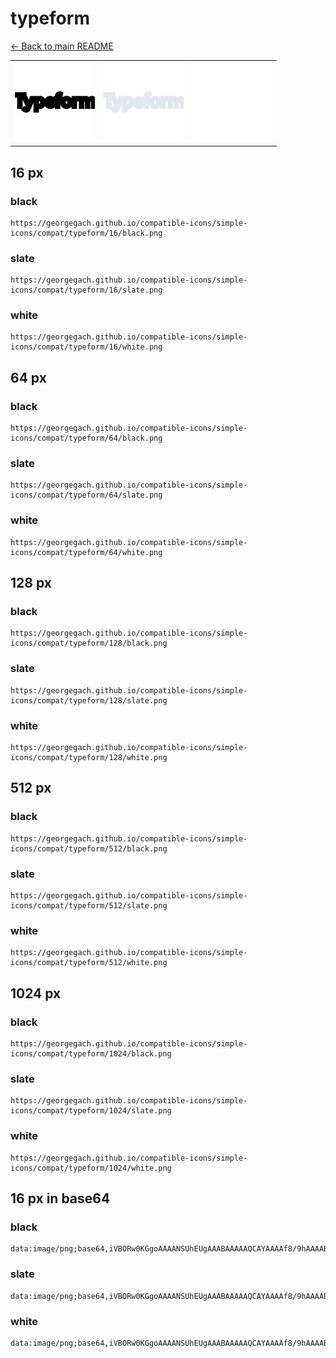 # typeform

[← Back to main README](../../README.md)

<table><tr>
  <td><img src="./128/black.png" width="128" alt="typeform black icon" /></td>
  <td><img src="./128/slate.png" width="128" alt="typeform slate icon" /></td>
  <td><img src="./128/white.png" width="128" alt="typeform white icon" /></td>
</tr></table>

## 16 px

### black
```
https://georgegach.github.io/compatible-icons/simple-icons/compat/typeform/16/black.png
```

### slate
```
https://georgegach.github.io/compatible-icons/simple-icons/compat/typeform/16/slate.png
```

### white
```
https://georgegach.github.io/compatible-icons/simple-icons/compat/typeform/16/white.png
```

## 64 px

### black
```
https://georgegach.github.io/compatible-icons/simple-icons/compat/typeform/64/black.png
```

### slate
```
https://georgegach.github.io/compatible-icons/simple-icons/compat/typeform/64/slate.png
```

### white
```
https://georgegach.github.io/compatible-icons/simple-icons/compat/typeform/64/white.png
```

## 128 px

### black
```
https://georgegach.github.io/compatible-icons/simple-icons/compat/typeform/128/black.png
```

### slate
```
https://georgegach.github.io/compatible-icons/simple-icons/compat/typeform/128/slate.png
```

### white
```
https://georgegach.github.io/compatible-icons/simple-icons/compat/typeform/128/white.png
```

## 512 px

### black
```
https://georgegach.github.io/compatible-icons/simple-icons/compat/typeform/512/black.png
```

### slate
```
https://georgegach.github.io/compatible-icons/simple-icons/compat/typeform/512/slate.png
```

### white
```
https://georgegach.github.io/compatible-icons/simple-icons/compat/typeform/512/white.png
```

## 1024 px

### black
```
https://georgegach.github.io/compatible-icons/simple-icons/compat/typeform/1024/black.png
```

### slate
```
https://georgegach.github.io/compatible-icons/simple-icons/compat/typeform/1024/slate.png
```

### white
```
https://georgegach.github.io/compatible-icons/simple-icons/compat/typeform/1024/white.png
```

## 16 px in base64

### black
```
data:image/png;base64,iVBORw0KGgoAAAANSUhEUgAAABAAAAAQCAYAAAAf8/9hAAAABmJLR0QA/wD/AP+gvaeTAAAAnklEQVQ4je3QvY7BARAE8B/ihETINXJCotCrxSuId6FVeaTLPYBWp1LTC4n4Cu78NVto6Fxlki12Znd2srzxL/hA7pGYwQFDLJBFFQnyqGCKNmYoooGvMP2EbxyxjMVf7LGNPsEVp6jLPZ+OwQnKmOMvkuRjMcEK5+B/sAltnUIHA3TRxwi9MCqhiTFakXSHehzY3/+jEGTt2UffeAFuzsYn9Mi/F1AAAAAASUVORK5CYII=
```

### slate
```
data:image/png;base64,iVBORw0KGgoAAAANSUhEUgAAABAAAAAQCAYAAAAf8/9hAAAABmJLR0QA/wD/AP+gvaeTAAAA5ElEQVQ4je3RMU6CYRCE4Xf2/1EhJJhgSWnvLSy9hRfwACb29p6DeABjR2JNLCiMRgmNECNKEPcbC7XTko6nnC0mmYWN9RsOvTUaefu/ux4ms3cAKY4zfStQqeunnXQule2Aa+wbU06JamG5A1A+mUYodD+Z9bEOQ8wNexJpWGIK0P4pMmhlGwXhQi195wHxKnlg2AXfuShtNcBNoAAWesblQ6KBfYl4AYpgWtfSRRZOjIrQOcFZhY5cIku4U8H+KnVVhQ4qYmHKPB39iNLM1Jt+xxiPx63MtNTq9nrdx/W8ZONPX3TzbFJeF2z8AAAAAElFTkSuQmCC
```

### white
```
data:image/png;base64,iVBORw0KGgoAAAANSUhEUgAAABAAAAAQCAYAAAAf8/9hAAAABmJLR0QA/wD/AP+gvaeTAAAArklEQVQ4je3Qv0nDARDF8c8voBIR4gCxs3cAVxC3yABxACEjiQMEO8EBLK2sxIDkH4kmz8KDpEkhYpcvHBzvHXfcY8//k+QwydEuv0kyq76HZzR4xQoneMATbjFHp+ZHaElyl2Se5C0/fCWZJhlnwzrJoupzW29hjEec4qUuH6CNNYJ3LEu/x0d5oybJJW5whT4GuK5FHZxjiIt6YYKzOjDdDus4STtJ99dJ7/kb33TCbwNOCqp7AAAAAElFTkSuQmCC
```

